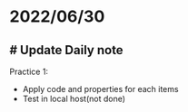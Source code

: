 # 2022/06/30

## # Update Daily note
Practice 1:
- Apply code and properties for each items
- Test in local host(not done)